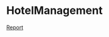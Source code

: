 # HotelManagement

[Report](https://github.com/Burakdemirci/HotelManagement/blob/master/HW1_Report.pdf)
